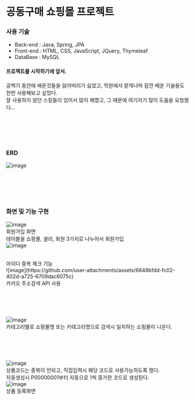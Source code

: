 <h1>공동구매 쇼핑몰 프로젝트</h1>



<h3>사용 기술</h3> 
  <ul>
    <li>Back-end : Java, Spring, JPA</li>
    <li>Front-end : HTML, CSS, JavaScript, JQuery, Thymeleaf</li>
    <li>DataBase : MySQL</li>
  </ul>

  <h4>프로젝트를 시작하기에 앞서.</h4>
  공백기 동안에 배운것들을 잃어버리기 싫었고, 학원에서 얕게나마 잠깐 배운 기술들도 한번 사용해보고 싶었다. <br>
  잘 사용하지 않던 스킬들이 있어서 많이 해맸고, 그 때문에 여기저기 많이 도움을 요청했다...


<br><br><br><br>
<h3>ERD</h3>


![image](https://github.com/user-attachments/assets/4d5bf911-7fde-4680-a14e-b58f7c003132)



<br><br><br><br>
<h3>화면 및 기능 구현</h3>

![image](https://github.com/user-attachments/assets/70653f21-d23e-4232-a343-8069ecc32585)<br>
회원가입 화면<br>
테이블을 쇼핑몰, 셀러, 회원 3가지로 나누어서 회원가입<br>
![image](https://github.com/user-attachments/assets/262fc912-cc53-4395-948c-7010926721bf)

<br>
아이디 중복 체크 기능
<br>
![image](https://github.com/user-attachments/assets/6848bfdd-fc02-402d-a725-6709dac6075c)
<br>
카카오 주소검색 API 사용


<br><br><br><br>
![image](https://github.com/user-attachments/assets/e3b18ed6-8002-4517-8361-423ca45c6def)
<br> 카테고리별로 쇼핑몰명 또는 카테고리명으로 검색시 일치하는 쇼핑몰이 나온다. <br>

<br><br><br><br>
![image](https://github.com/user-attachments/assets/930e37cf-5701-4319-ac57-8616afd96cb3)
<br>
상품코드는 중복이 안되고, 직접입력시 해당 코드로 사용가능하도록 했다.
<br>
자동생성시 P00000001부터 자동으로 1씩 증가한 코드로 생성된다.
<br>
![image](https://github.com/user-attachments/assets/e322cfe3-45d4-4015-9cb1-3f9f9974d04a)
<br>
상품 등록화면







  
